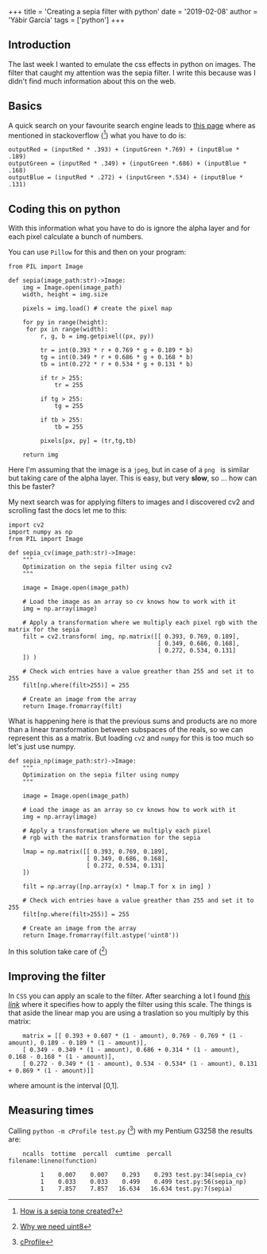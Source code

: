 +++
title = 'Creating a sepia filter with python'
date = '2019-02-08'
author = 'Yábir García'
tags = ['python']
+++

## Introduction

The last week I wanted to emulate the css effects in python on
images. The filter that caught my attention was the sepia filter.  I
write this because was I didn't find much information about this on
the web.

## Basics
 
A quick search on your favourite search engine leads to [this
page](https://www.techrepublic.com/blog/how-do-i/how-do-i-convert-images-to-grayscale-and-sepia-tone-using-c/)
where as mentioned in stackoverflow ([^1]) what you have to do is:
 
	outputRed = (inputRed * .393) + (inputGreen *.769) + (inputBlue * .189)
	outputGreen = (inputRed * .349) + (inputGreen *.686) + (inputBlue * .168)
	outputBlue = (inputRed * .272) + (inputGreen *.534) + (inputBlue * .131)

 

 
## Coding this on python

With this information what you have to do is ignore the alpha layer
and for each pixel calculate a bunch of numbers.

You can use `Pillow` for this and then on your program:

    from PIL import Image

    def sepia(image_path:str)->Image:
        img = Image.open(image_path)
        width, height = img.size

        pixels = img.load() # create the pixel map

        for py in range(height):
         for px in range(width):
             r, g, b = img.getpixel((px, py))

             tr = int(0.393 * r + 0.769 * g + 0.189 * b)
             tg = int(0.349 * r + 0.686 * g + 0.168 * b)
             tb = int(0.272 * r + 0.534 * g + 0.131 * b)

             if tr > 255:
                 tr = 255

             if tg > 255:
                 tg = 255

             if tb > 255:
                 tb = 255

             pixels[px, py] = (tr,tg,tb)

        return img
            
Here I'm assuming that the image is a `jpeg`, but in case of a `png ` is 
similar but taking care of the alpha layer. This is easy, but very **slow**, so ... how can this be faster?

My next search was for applying filters to images and I discovered cv2 and 
scrolling fast the docs let me to this:


    import cv2
    import numpy as np
    from PIL import Image
    
    def sepia_cv(image_path:str)->Image:
        """
        Optimization on the sepia filter using cv2 
        """
        
        image = Image.open(image_path)

        # Load the image as an array so cv knows how to work with it
        img = np.array(image)

        # Apply a transformation where we multiply each pixel rgb with the matrix for the sepia
        filt = cv2.transform( img, np.matrix([[ 0.393, 0.769, 0.189],
                                              [ 0.349, 0.686, 0.168],
                                              [ 0.272, 0.534, 0.131]                                  
        ]) )

        # Check wich entries have a value greather than 255 and set it to 255
        filt[np.where(filt>255)] = 255
            
        # Create an image from the array 
        return Image.fromarray(filt)
            

What is happening here is that the previous sums and products are no 
more than a linear transformation between subspaces of the reals, 
so we can represent this as a matrix. But loading `cv2` and `numpy` 
for this is too much so let's just use numpy.

    def sepia_np(image_path:str)->Image:
        """
        Optimization on the sepia filter using numpy 
        """
        
        image = Image.open(image_path)

        # Load the image as an array so cv knows how to work with it
        img = np.array(image)

        # Apply a transformation where we multiply each pixel 
        # rgb with the matrix transformation for the sepia
        
        lmap = np.matrix([[ 0.393, 0.769, 0.189],
                          [ 0.349, 0.686, 0.168],
                          [ 0.272, 0.534, 0.131]                                  
        ])

        filt = np.array([np.array(x) * lmap.T for x in img] )
        
        # Check wich entries have a value greather than 255 and set it to 255
        filt[np.where(filt>255)] = 255
            
        # Create an image from the array
        return Image.fromarray(filt.astype('uint8'))

In this solution take care of ([^2])

## Improving the filter

In `CSS` you can apply an scale to the filter. After searching a lot I found [_this link_](https://drafts.fxtf.org/filter-effects/#sepiaEquivalent) where it specifies how to apply the filter using this scale.
The things is that aside the linear map you are using a traslation so you multiply by this matrix:

        matrix = [[ 0.393 + 0.607 * (1 - amount), 0.769 - 0.769 * (1 - amount), 0.189 - 0.189 * (1 - amount)],
        [ 0.349 - 0.349 * (1 - amount), 0.686 + 0.314 * (1 - amount), 0.168 - 0.168 * (1 - amount)],
        [ 0.272 - 0.349 * (1 - amount), 0.534 - 0.534* (1 - amount), 0.131 + 0.869 * (1 - amount)]]
        
where amount is the interval [0,1].

## Measuring times

Calling `python -m cProfile test.py` ([^3]) with my Pentium G3258 the results are:

        ncalls  tottime  percall  cumtime  percall filename:lineno(function)
    
             1    0.007    0.007    0.293    0.293 test.py:34(sepia_cv)
             1    0.033    0.033    0.499    0.499 test.py:56(sepia_np)
             1    7.857    7.857   16.634   16.634 test.py:7(sepia)


[^1]: [How is a sepia tone created?](https://stackoverflow.com/questions/1061093/how-is-a-sepia-tone-created)
[^2]: [Why we need uint8](https://stackoverflow.com/a/27623335)
[^3]: [cProfile](https://docs.python.org/3/library/profile.html)



